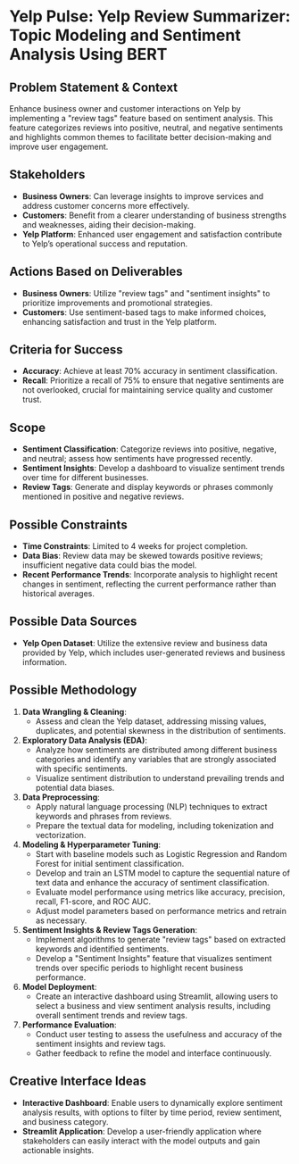 # Yelp Pulse: Yelp Review Summarizer: Topic Modeling and Sentiment Analysis Using BERT

## Problem Statement & Context
Enhance business owner and customer interactions on Yelp by implementing a "review tags" feature based on sentiment analysis. This feature categorizes reviews into positive, neutral, and negative sentiments and highlights common themes to facilitate better decision-making and improve user engagement.

## Stakeholders
- **Business Owners**: Can leverage insights to improve services and address customer concerns more effectively.
- **Customers**: Benefit from a clearer understanding of business strengths and weaknesses, aiding their decision-making.
- **Yelp Platform**: Enhanced user engagement and satisfaction contribute to Yelp’s operational success and reputation.

## Actions Based on Deliverables
- **Business Owners**: Utilize "review tags" and "sentiment insights" to prioritize improvements and promotional strategies.
- **Customers**: Use sentiment-based tags to make informed choices, enhancing satisfaction and trust in the Yelp platform.

## Criteria for Success
- **Accuracy**: Achieve at least 70% accuracy in sentiment classification.
- **Recall**: Prioritize a recall of 75% to ensure that negative sentiments are not overlooked, crucial for maintaining service quality and customer trust.

## Scope
- **Sentiment Classification**: Categorize reviews into positive, negative, and neutral; assess how sentiments have progressed recently.
- **Sentiment Insights**: Develop a dashboard to visualize sentiment trends over time for different businesses.
- **Review Tags**: Generate and display keywords or phrases commonly mentioned in positive and negative reviews.

## Possible Constraints
- **Time Constraints**: Limited to 4 weeks for project completion.
- **Data Bias**: Review data may be skewed towards positive reviews; insufficient negative data could bias the model.
- **Recent Performance Trends**: Incorporate analysis to highlight recent changes in sentiment, reflecting the current performance rather than historical averages.

## Possible Data Sources
- **Yelp Open Dataset**: Utilize the extensive review and business data provided by Yelp, which includes user-generated reviews and business information.

## Possible Methodology
1. **Data Wrangling & Cleaning**:
   - Assess and clean the Yelp dataset, addressing missing values, duplicates, and potential skewness in the distribution of sentiments.
2. **Exploratory Data Analysis (EDA)**:
   - Analyze how sentiments are distributed among different business categories and identify any variables that are strongly associated with specific sentiments.
   - Visualize sentiment distribution to understand prevailing trends and potential data biases.
3. **Data Preprocessing**:
   - Apply natural language processing (NLP) techniques to extract keywords and phrases from reviews.
   - Prepare the textual data for modeling, including tokenization and vectorization.
4. **Modeling & Hyperparameter Tuning**:
   - Start with baseline models such as Logistic Regression and Random Forest for initial sentiment classification.
   - Develop and train an LSTM model to capture the sequential nature of text data and enhance the accuracy of sentiment classification.
   - Evaluate model performance using metrics like accuracy, precision, recall, F1-score, and ROC AUC.
   - Adjust model parameters based on performance metrics and retrain as necessary.
5. **Sentiment Insights & Review Tags Generation**:
   - Implement algorithms to generate "review tags" based on extracted keywords and identified sentiments.
   - Develop a "Sentiment Insights" feature that visualizes sentiment trends over specific periods to highlight recent business performance.
6. **Model Deployment**:
   - Create an interactive dashboard using Streamlit, allowing users to select a business and view sentiment analysis results, including overall sentiment trends and review tags.
7. **Performance Evaluation**:
   - Conduct user testing to assess the usefulness and accuracy of the sentiment insights and review tags.
   - Gather feedback to refine the model and interface continuously.

## Creative Interface Ideas
- **Interactive Dashboard**: Enable users to dynamically explore sentiment analysis results, with options to filter by time period, review sentiment, and business category.
- **Streamlit Application**: Develop a user-friendly application where stakeholders can easily interact with the model outputs and gain actionable insights.
